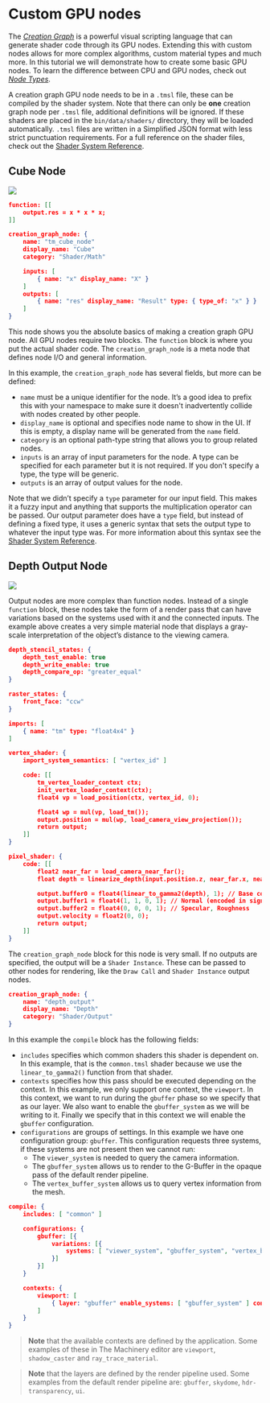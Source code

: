 # Custom GPU nodes

The [*Creation Graph*]({{the_machinery_book}}/creation_graphs/concept.html) is a powerful visual scripting language that can generate shader code through its GPU nodes. Extending this with custom nodes allows for more complex algorithms, custom material types and much more. In this tutorial we will demonstrate how to create some basic GPU nodes. To learn the difference between CPU and GPU nodes, check out [*Node Types*]({{the_machinery_book}}/creation_graphs/node_types.html). 

A creation graph GPU node needs to be in a `.tmsl` file, these can be compiled by the shader system. Note that there can only be **one** creation graph node per `.tmsl` file, additional definitions will be ignored. If these shaders are placed in the `bin/data/shaders/` directory, they will be loaded automatically.  `.tmsl` files are written in a Simplified JSON format with less strict punctuation requirements. For a full reference on the shader files, check out the [Shader System Reference]({{docs}}doc/shader_system_reference.md.html).


## Cube Node
![](https://www.dropbox.com/s/z6faxvwm0sb7i9o/tut_creation_graph_custom_cube.png?dl=1)

```json
function: [[
	output.res = x * x * x;
]]

creation_graph_node: {
	name: "tm_cube_node"
	display_name: "Cube"
	category: "Shader/Math"

	inputs: [ 
		{ name: "x" display_name: "X" } 
	]
	outputs: [
		{ name: "res" display_name: "Result" type: { type_of: "x" } }
	]
}
```

This node shows you the absolute basics of making a creation graph GPU node. All GPU nodes require two blocks. The `function` block is where you put the actual shader code. The `creation_graph_node` is a meta node that defines node I/O and general information.

In this example, the `creation_graph_node` has several fields, but more can be defined:

- `name` must be a unique identifier for the node. It’s a good idea to prefix this with your namespace to make sure it doesn't inadvertently collide with nodes created by other people.
- `display_name` is optional and specifies node name to show in the UI. If this is empty, a display name will be generated from the `name` field.
- `category` is an optional path-type string that allows you to group related nodes.
- `inputs` is an array of input parameters for the node. A type can be specified for each parameter but it is not required. If you don't specify a type, the type will be generic.
- `outputs` is an array of output values for the node.

Note that we didn’t specify a `type` parameter for our input field. This makes it a fuzzy input and anything that supports the multiplication operator can be passed. Our output parameter does have a `type` field, but instead of defining a fixed type, it uses a generic syntax that sets the output type to whatever the input type was. For more information about this syntax see the [Shader System Reference]({{docs}}doc/shader_system_reference.md.html).



## Depth Output Node
![](https://www.dropbox.com/s/o947fbjy9uddltn/tut_creation_graph_custom_depth_output.png?dl=1)


Output nodes are more complex than function nodes. Instead of a single `function` block, these nodes take the form of a render pass that can have variations based on the systems used with it and the connected inputs. The example above creates a very simple material node that displays a gray-scale interpretation of the object’s distance to the viewing camera.

```json
depth_stencil_states: {
	depth_test_enable: true
	depth_write_enable: true
	depth_compare_op: "greater_equal"
}

raster_states: {
	front_face: "ccw"
}

imports: [
	{ name: "tm" type: "float4x4" }
]

vertex_shader: {
	import_system_semantics: [ "vertex_id" ]

	code: [[
		tm_vertex_loader_context ctx;
		init_vertex_loader_context(ctx);
		float4 vp = load_position(ctx, vertex_id, 0);

		float4 wp = mul(vp, load_tm());
		output.position = mul(wp, load_camera_view_projection());
		return output;
	]]
}

pixel_shader: {
	code: [[
		float2 near_far = load_camera_near_far();
		float depth = linearize_depth(input.position.z, near_far.x, near_far.y) * 0.01f;

		output.buffer0 = float4(linear_to_gamma2(depth), 1); // Base color, alpha
		output.buffer1 = float4(1, 1, 0, 1); // Normal (encoded in signed oct)
		output.buffer2 = float4(0, 0, 0, 1); // Specular, Roughness
		output.velocity = float2(0, 0);
		return output;
	]]
}
```

The `creation_graph_node` block for this node is very small. If no outputs are specified, the output will be a `Shader Instance`. These can be passed to other nodes for rendering, like the `Draw Call` and `Shader Instance` output nodes.

```json
creation_graph_node: {
	name: "depth_output"
	display_name: "Depth"
	category: "Shader/Output"
}
```

In this example the `compile` block has the following fields:

- `includes` specifies which common shaders this shader is dependent on. In this example, that is the `common.tmsl` shader because we use the `linear_to_gamma2()` function from that shader.
- `contexts` specifies how this pass should be executed depending on the context. In this example, we only support one context, the `viewport`. In this context, we want to run during the `gbuffer` phase so we specify that as our layer. We also want to enable the `gbuffer_system` as we will be writing to it. Finally we specify that in this context we will enable the `gbuffer` configuration.
- `configurations` are groups of settings. In this example we have one configuration group: `gbuffer`. This configuration requests three systems, if these systems are not present then we cannot run:
    - The `viewer_system` is needed to query the camera information.
    - The `gbuffer_system` allows us to render to the G-Buffer in the opaque pass of the default render pipeline.
    - The `vertex_buffer_system` allows us to query vertex information from the mesh.

```json
compile: {
	includes: [ "common" ]

	configurations: {
		gbuffer: [{ 
			variations: [{ 
				systems: [ "viewer_system", "gbuffer_system", "vertex_buffer_system" ]
			}]
		}]
	}

	contexts: {
		viewport: [
			{ layer: "gbuffer" enable_systems: [ "gbuffer_system" ] configuration: "gbuffer" }
		]
	}
}
```

> **Note** that the available contexts are defined by the application. Some examples of these in The Machinery editor are `viewport`, `shadow_caster` and `ray_trace_material`. 

> **Note** that the layers are defined by the render pipeline used. Some examples from the default render pipeline are: `gbuffer`, `skydome`, `hdr-transparency`, `ui`. 

